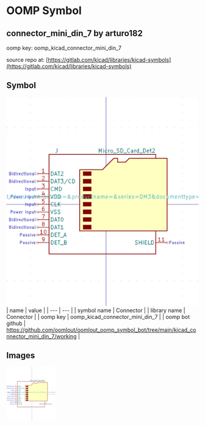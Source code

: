 # OOMP Symbol  
## connector_mini_din_7  by arturo182  
  
oomp key: oomp_kicad_connector_mini_din_7  
  
source repo at: [https://gitlab.com/kicad/libraries/kicad-symbols](https://gitlab.com/kicad/libraries/kicad-symbols)  
## Symbol  
  
[![working.png](working_600.png)](working.png)  
| name | value | 
| --- | --- | 
| symbol name | Connector | 
| library name | Connector | 
| oomp key | oomp_kicad_connector_mini_din_7 | 
| oomp bot github | https://github.com/oomlout/oomlout_oomp_symbol_bot/tree/main/kicad_connector_mini_din_7/working | 
## Images  
  
[![working.png](working_140.png)](working.png)  
